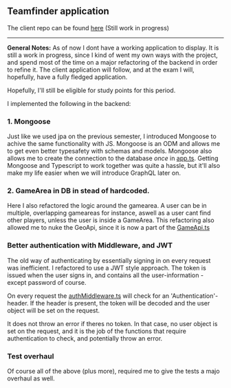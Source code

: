 ## Teamfinder application

The client repo can be found [here]() (Still work in progress)

---

**General Notes:**
As of now I dont have a working application to display. It is still a work in progress, since I kind of went my own ways with the project, and spend most of the time on a major refactoring of the backend in order to refine it.
The client application will follow, and at the exam I will, hopefully, have a fully fledged application.

Hopefully, I'll still be eligible for study points for this period.

I implemented the following in the backend:

### 1. Mongoose

Just like we used jpa on the previous semester, I introduced Mongoose to achive the same functionality with JS. Mongoose is an ODM and allows me to get even better typesafety with schemas and models.
Mongoose also allows me to create the connection to the database _once_ in [app.ts](https://github.com/dublo144/fsjs-teamfinder-backend/blob/master/src/app.ts). Getting Mongoose and Typescript to work together was quite a hassle, but it'll also make my life easier when we will introduce GraphQL later on.

### 2. GameArea in DB in stead of hardcoded.

Here I also refactored the logic around the gamearea. A user can be in multiple, overlapping gameareas for instance, aswell as a user cant find other players, unless the user is inside a GameArea.
This refactoring also allowed me to nuke the GeoApi, since it is now a part of the [GameApi.ts](https://github.com/dublo144/fsjs-teamfinder-backend/blob/master/src/routes/gameAPI.ts)

### Better authentication with Middleware, and JWT

The old way of authenticating by essentially signing in on every request was inefficient.
I refactored to use a JWT style approach. The token is issued when the user signs in, and contains all the user-information - except password of course.

On every request the [authMiddleware.ts](https://github.com/dublo144/fsjs-teamfinder-backend/blob/master/src/middlewares/authMiddleware.ts) will check for an 'Authentication'-header. If the header is present, the token will be decoded and the user object will be set on the request.

It does not throw an error if theres no token. In that case, no user object is set on the request, and it is the job of the functions that require authentication to check, and potentially throw an error.

### Test overhaul

Of course all of the above (plus more), required me to give the tests a majo overhaul as well.
